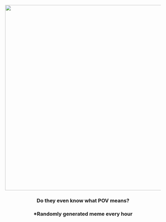 <p align="center">
        <img src="https://i.redd.it/j7usun1d3oi91.jpg" width="600" height="600">
        </p>
        <h3 align="center">Do they even know what POV means?</h3>
        <h3 align="center">*Randomly generated meme every hour</h3>
    